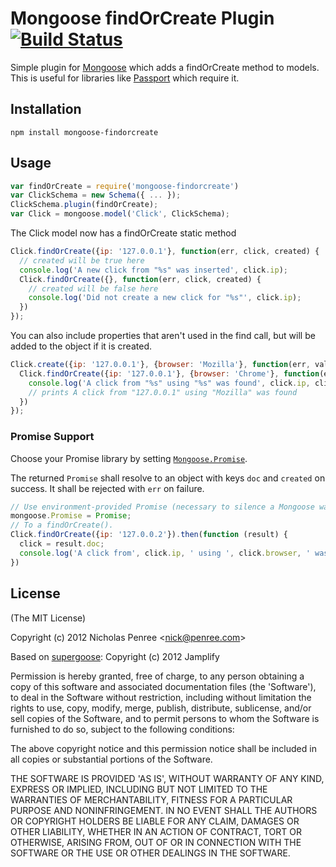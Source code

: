 Mongoose findOrCreate Plugin [![Build Status](https://secure.travis-ci.org/drudge/mongoose-findorcreate.png?branch=master)](https://travis-ci.org/drudge/mongoose-findorcreate)
============================

Simple plugin for [Mongoose](https://github.com/LearnBoost/mongoose) which adds 
a findOrCreate method to models. This is useful for libraries like 
[Passport](http://passportjs.org) which require it.

## Installation

`npm install mongoose-findorcreate`

## Usage

```javascript
var findOrCreate = require('mongoose-findorcreate')
var ClickSchema = new Schema({ ... });
ClickSchema.plugin(findOrCreate);
var Click = mongoose.model('Click', ClickSchema);
```

The Click model now has a findOrCreate static method

```javascript
Click.findOrCreate({ip: '127.0.0.1'}, function(err, click, created) {
  // created will be true here
  console.log('A new click from "%s" was inserted', click.ip);
  Click.findOrCreate({}, function(err, click, created) {
    // created will be false here
    console.log('Did not create a new click for "%s"', click.ip);
  })
});
```

You can also include properties that aren't used in the 
find call, but will be added to the object if it is created.

```javascript
Click.create({ip: '127.0.0.1'}, {browser: 'Mozilla'}, function(err, val) {
  Click.findOrCreate({ip: '127.0.0.1'}, {browser: 'Chrome'}, function(err, click) {
    console.log('A click from "%s" using "%s" was found', click.ip, click.browser);
    // prints A click from "127.0.0.1" using "Mozilla" was found
  })
});
```

### Promise Support

Choose your Promise library by setting
[`Mongoose.Promise`](http://mongoosejs.com/docs/promises.html).

The returned `Promise` shall resolve to an object with keys `doc` and
`created` on success. It shall be rejected with `err` on failure.

```javascript
// Use environment-provided Promise (necessary to silence a Mongoose warning).
mongoose.Promise = Promise;
// To a findOrCreate().
Click.findOrCreate({ip: '127.0.0.2'}).then(function (result) {
  click = result.doc;
  console.log('A click from', click.ip, ' using ', click.browser, ' was ', click.created ? 'created' : 'found');
})
```

## License 

(The MIT License)

Copyright (c) 2012 Nicholas Penree &lt;nick@penree.com&gt;

Based on [supergoose](https://github.com/jamplify/supergoose): Copyright (c) 2012 Jamplify

Permission is hereby granted, free of charge, to any person obtaining
a copy of this software and associated documentation files (the
'Software'), to deal in the Software without restriction, including
without limitation the rights to use, copy, modify, merge, publish,
distribute, sublicense, and/or sell copies of the Software, and to
permit persons to whom the Software is furnished to do so, subject to
the following conditions:

The above copyright notice and this permission notice shall be
included in all copies or substantial portions of the Software.

THE SOFTWARE IS PROVIDED 'AS IS', WITHOUT WARRANTY OF ANY KIND,
EXPRESS OR IMPLIED, INCLUDING BUT NOT LIMITED TO THE WARRANTIES OF
MERCHANTABILITY, FITNESS FOR A PARTICULAR PURPOSE AND NONINFRINGEMENT.
IN NO EVENT SHALL THE AUTHORS OR COPYRIGHT HOLDERS BE LIABLE FOR ANY
CLAIM, DAMAGES OR OTHER LIABILITY, WHETHER IN AN ACTION OF CONTRACT,
TORT OR OTHERWISE, ARISING FROM, OUT OF OR IN CONNECTION WITH THE
SOFTWARE OR THE USE OR OTHER DEALINGS IN THE SOFTWARE.
